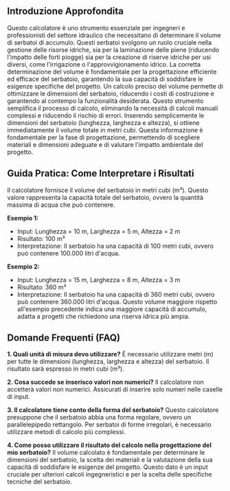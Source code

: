 ## Introduzione Approfondita
Questo calcolatore è uno strumento essenziale per ingegneri e professionisti del settore idraulico che necessitano di determinare il volume di serbatoi di accumulo.  Questi serbatoi svolgono un ruolo cruciale nella gestione delle risorse idriche, sia per la laminazione delle piene (riducendo l'impatto delle forti piogge) sia per la creazione di riserve idriche per usi diversi, come l'irrigazione o l'approvvigionamento idrico.  La corretta determinazione del volume è fondamentale per la progettazione efficiente ed efficace del serbatoio, garantendo la sua capacità di soddisfare le esigenze specifiche del progetto.  Un calcolo preciso del volume permette di ottimizzare le dimensioni del serbatoio, riducendo i costi di costruzione e garantendo al contempo la funzionalità desiderata.  Questo strumento semplifica il processo di calcolo, eliminando la necessità di calcoli manuali complessi e riducendo il rischio di errori.  Inserendo semplicemente le dimensioni del serbatoio (lunghezza, larghezza e altezza), si ottiene immediatamente il volume totale in metri cubi.  Questa informazione è fondamentale per la fase di progettazione, permettendo di scegliere materiali e dimensioni adeguate e di valutare l'impatto ambientale del progetto.

## Guida Pratica: Come Interpretare i Risultati
Il calcolatore fornisce il volume del serbatoio in metri cubi (m³). Questo valore rappresenta la capacità totale del serbatoio, ovvero la quantità massima di acqua che può contenere.  

**Esempio 1:**
- Input: Lunghezza = 10 m, Larghezza = 5 m, Altezza = 2 m
- Risultato: 100 m³
- Interpretazione: Il serbatoio ha una capacità di 100 metri cubi, ovvero può contenere 100.000 litri d'acqua.

**Esempio 2:**
- Input: Lunghezza = 15 m, Larghezza = 8 m, Altezza = 3 m
- Risultato: 360 m³
- Interpretazione: Il serbatoio ha una capacità di 360 metri cubi, ovvero può contenere 360.000 litri d'acqua.  Questo volume maggiore rispetto all'esempio precedente indica una maggiore capacità di accumulo, adatta a progetti che richiedono una riserva idrica più ampia.

## Domande Frequenti (FAQ)

**1. Quali unità di misura devo utilizzare?**
È necessario utilizzare metri (m) per tutte le dimensioni (lunghezza, larghezza e altezza) del serbatoio. Il risultato sarà espresso in metri cubi (m³).

**2. Cosa succede se inserisco valori non numerici?**
Il calcolatore non accetterà valori non numerici. Assicurati di inserire solo numeri nelle caselle di input.

**3. Il calcolatore tiene conto della forma del serbatoio?**
Questo calcolatore presuppone che il serbatoio abbia una forma regolare, ovvero un parallelepipedo rettangolo. Per serbatoi di forme irregolari, è necessario utilizzare metodi di calcolo più complessi.

**4. Come posso utilizzare il risultato del calcolo nella progettazione del mio serbatoio?**
Il volume calcolato è fondamentale per determinare le dimensioni del serbatoio, la scelta dei materiali e la valutazione della sua capacità di soddisfare le esigenze del progetto.  Questo dato è un input cruciale per ulteriori calcoli ingegneristici e per la scelta delle specifiche tecniche del serbatoio.